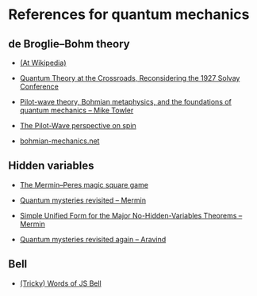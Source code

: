 # References for quantum mechanics

## de Broglie&ndash;Bohm theory

* [(At Wikipedia)](https://en.wikipedia.org/wiki/De_Broglie%E2%80%93Bohm_theory)

* [Quantum Theory at the Crossroads, Reconsidering the 1927 Solvay
  Conference](https://arxiv.org/abs/quant-ph/0609184)

* [Pilot-wave theory, Bohmian metaphysics, and the foundations of
  quantum mechanics &ndash; Mike
  Towler](https://casinoqmc.net/PWT/lectures/bohm1.pdf)

* [The Pilot-Wave perspective on
  spin](https://arxiv.org/abs/1305.1280)

* [bohmian-mechanics.net](https://bohmian-mechanics.net)

## Hidden variables

* [The Mermin&ndash;Peres magic square
  game](https://en.wikipedia.org/wiki/Quantum_pseudo-telepathy#The_Mermin%E2%80%93Peres_magic_square_game)

* [Quantum mysteries revisited
  &ndash; Mermin](http://users.wpi.edu/~paravind/Publications/MSQUARE5.pdf)

* [Simple Unified Form for the Major No-Hidden-Variables Theorems
  &ndash; Mermin](https://cpb-us-e1.wpmucdn.com/blog.umd.edu/dist/0/196/files/2015/10/Mermin1990-2jvtdbh.pdf)

* [Quantum mysteries revisited
  again
  &ndash; Aravind](http://users.wpi.edu/~paravind/Publications/MSQUARE5.pdf)

## Bell

* [(Tricky) Words of JS
  Bell](https://sites.google.com/site/dlhquantum/words-of-john-stewart-bell-f-r-s-nobel-prize-nominee)
